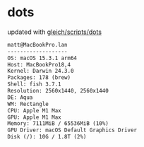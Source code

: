 # dots

updated with [gleich/scripts/dots](https://github.com/gleich/scripts/tree/main/dots)

```txt
matt@MacBookPro.lan 
------------------- 
OS: macOS 15.3.1 arm64 
Host: MacBookPro18,4 
Kernel: Darwin 24.3.0 
Packages: 178 (brew) 
Shell: fish 3.7.1 
Resolution: 2560x1440, 2560x1440 
DE: Aqua 
WM: Rectangle 
CPU: Apple M1 Max 
GPU: Apple M1 Max 
Memory: 7111MiB / 65536MiB (10%) 
GPU Driver: macOS Default Graphics Driver 
Disk (/): 10G / 1.8T (2%)
```